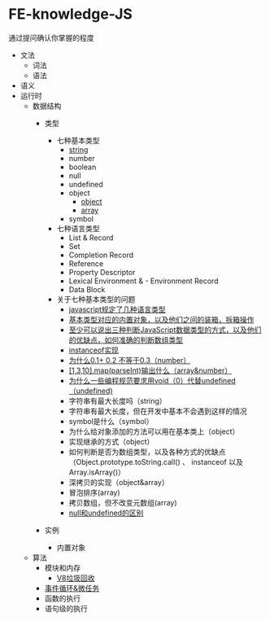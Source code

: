 # FE-knowledge-JS
通过提问确认你掌握的程度

- 文法
  - 词法
  - 语法
- 语义
- 运行时
  - 数据结构
      - 类型
          - 七种基本类型
              - [string](https://github.com/Vstar18/FE-knowledge-JS/issues/5)
              - number
              - boolean
              - null
              - undefined
              - object
                  - [object](https://github.com/Vstar18/Learn-Books/issues/24)
                  - [array](https://github.com/Vstar18/FE-knowledge-JS/issues/1)
              - symbol
          - 七种语言类型
              -  List & Record
              - Set
              - Completion Record
              - Reference
              - Property Descriptor
              - Lexical Environment & - Environment Record
              - Data Block
          - 关于七种基本类型的问题
              - [javascript规定了几种语言类型](https://github.com/Vstar18/FE-knowledge-JS/issues/13)
              - [基本类型对应的内置对象，以及他们之间的装箱，拆箱操作](https://github.com/Vstar18/FE-knowledge-JS/issues/14)
              - [至少可以说出三种判断JavaScript数据类型的方式，以及他们的优缺点，如何准确的判断数组类型](https://github.com/Vstar18/FE-knowledge-JS/issues/7)
              - [instanceof实现](https://github.com/Vstar18/FE-knowledge-JS/issues/15)
              - [为什么0.1+ 0.2 不等于0.3（number）](https://github.com/Vstar18/FE-knowledge-JS/issues/4)
              - [[1,3,10].map(parseInt)输出什么（array&number）](https://github.com/Vstar18/FE-knowledge-JS/issues/2)
              - [为什么一些编程规范要求用void（0）代替undefined（undefined)](https://github.com/Vstar18/FE-knowledge-JS/issues/3)
              - 字符串有最大长度吗（string）
               - 字符串有最大长度，但在开发中基本不会遇到这样的情况
              - symbol是什么（symbol）
              - 为什么给对象添加的方法可以用在基本类上（object）
              - 实现继承的方式（object）
              - 如何判断是否为数组类型，以及各种方式的优缺点（Object.prototype.toString.call() 、 instanceof 以及 Array.isArray()）
              - 深拷贝的实现（object&array）
              - 冒泡排序(array)
              - 拷贝数组，但不改变元数组(array)
              - [null和undefined的区别](https://github.com/Vstar18/FE-knowledge-JS/issues/12)

      - 实例
          - 内置对象
  - 算法
    - 模块和内存
      - [V8垃圾回收](https://github.com/Vstar18/FE-knowledge-JS/issues/11)
    - [事件循环&微任务](https://github.com/Vstar18/FE-knowledge-JS/issues/10)
    - 函数的执行
    - 语句级的执行
